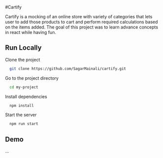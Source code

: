 
#Cartify 

Cartify is a mocking of an online store with variety of categories 
that lets user to add those products to cart and perform required calculations based on the items added. The goal of this project was to learn advance concepts in react while having fun.

## Run Locally

Clone the project

```bash
  git clone https://github.com/SagarMainali/cartify.git
```

Go to the project directory

```bash
  cd my-project
```

Install dependencies

```bash
  npm install
```

Start the server

```bash
  npm run start
```


## Demo

...